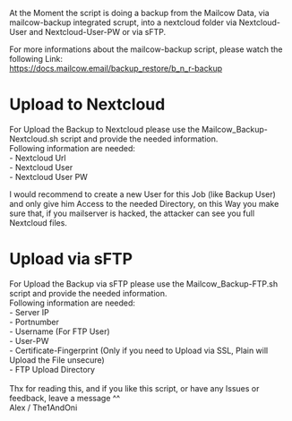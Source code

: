 At the Moment the script is doing a backup from the Mailcow Data, via mailcow-backup integrated scrupt, into a nextcloud folder via Nextcloud-User and Nextcloud-User-PW or via sFTP.

For more informations about the mailcow-backup script, please watch the following Link:
<br>https://docs.mailcow.email/backup_restore/b_n_r-backup

<h1>Upload to Nextcloud</h1>
For Upload the Backup to Nextcloud please use the Mailcow_Backup-Nextcloud.sh script and provide the needed information.
<br>Following information are needed:
<br> - Nextcloud Url
<br> - Nextcloud User
<br> - Nextcloud User PW

I would recommend to create a new User for this Job (like Backup User) and only give him Access to the needed Directory, on this Way you make sure that, if you mailserver is hacked, the attacker can see you full Nextcloud files.

<h1> Upload via sFTP</h1>
For Upload the Backup via sFTP please use the Mailcow_Backup-FTP.sh script and provide the needed information.
<br> Following information are needed:
<br> - Server IP
<br> - Portnumber
<br> - Username (For FTP User)
<br> - User-PW
<br> - Certificate-Fingerprint (Only if you need to Upload via SSL, Plain will Upload the File unsecure)
<br> - FTP Upload Directory


<br>
<br>Thx for reading this, and if you like this script, or have any Issues or feedback, leave a message ^^
<br>Alex / The1AndOni
